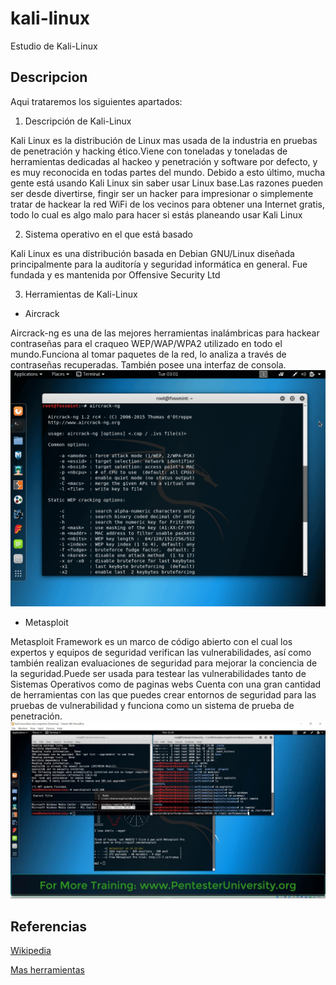 # kali-linux
Estudio de Kali-Linux
## Descripcion
Aqui trataremos los siguientes apartados:
1. Descripción de Kali-Linux

Kali Linux es la distribución de Linux mas usada de la industria en pruebas de penetración y hacking ético.Viene con toneladas y toneladas de herramientas dedicadas al hackeo y penetración y software por defecto, y es muy reconocida en todas partes del mundo.
Debido a esto último, mucha gente está usando Kali Linux sin saber usar Linux base.Las razones pueden ser desde divertirse, fingir ser un hacker para impresionar o simplemente tratar de hackear la red WiFi de los vecinos para obtener una Internet gratis, todo lo cual es algo malo para hacer si estás planeando usar Kali Linux

2. Sistema operativo en el que está basado

Kali Linux es una distribución basada en Debian GNU/Linux diseñada principalmente para la auditoría y seguridad informática en general. Fue fundada y es mantenida por Offensive Security Ltd

3. Herramientas de Kali-Linux

 * Aircrack
 
 Aircrack-ng es una de las mejores herramientas inalámbricas para hackear contraseñas para el craqueo WEP/WAP/WPA2 utilizado en todo el mundo.Funciona al tomar paquetes de la red, lo analiza a través de contraseñas recuperadas. También posee una interfaz de consola. 
![alt text](https://raw.githubusercontent.com/jesusromero92/kali-linux/master/AirCrack-Ng.png)

* Metasploit

Metasploit Framework es un marco de código abierto con el cual los expertos y equipos de seguridad verifican las vulnerabilidades, así como también realizan evaluaciones de seguridad para mejorar la conciencia de la seguridad.Puede ser usada para testear las vulnerabilidades tanto de Sistemas Operativos como de paginas webs
Cuenta con una gran cantidad de herramientas con las que puedes crear entornos de seguridad para las pruebas de vulnerabilidad y funciona como un sistema de prueba de penetración.
![alt text](https://raw.githubusercontent.com/jesusromero92/kali-linux/master/maxresdefault.jpg)



## Referencias
[Wikipedia](https://es.wikipedia.org/wiki/Kali_Linux)

[Mas herramientas](https://maslinux.es/las-mejores-20-herramientas-de-hacking-y-penetracion-para-kali-linux/)
